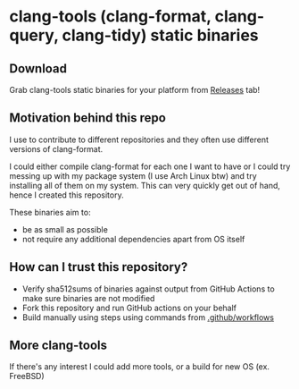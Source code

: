 # clang-tools (clang-format, clang-query, clang-tidy) static binaries

## Download

Grab clang-tools static binaries for your platform from [Releases](https://github.com/muttleyxd/clang-format-static-binaries/releases) tab!

## Motivation behind this repo

I use to contribute to different repositories and they often use different versions of clang-format.

I could either compile clang-format for each one I want to have or I could try messing up with my package system (I use Arch Linux btw) and try installing all of them on my system.
This can very quickly get out of hand, hence I created this repository.

These binaries aim to:
- be as small as possible
- not require any additional dependencies apart from OS itself

## How can I trust this repository?

- Verify sha512sums of binaries against output from GitHub Actions to make sure binaries are not modified
- Fork this repository and run GitHub actions on your behalf
- Build manually using steps using commands from [.github/workflows](https://github.com/muttleyxd/clang-format-static-binaries/tree/master/.github/workflows)

## More clang-tools

If there's any interest I could add more tools, or a build for new OS (ex. FreeBSD)
